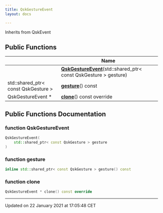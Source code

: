 ```yaml
---
title: QskGestureEvent
layout: docs

---
```





Inherits from QskEvent

## Public Functions

|                | Name           |
| -------------- | -------------- |
| | **[QskGestureEvent](/docs/classes/class_qsk_gesture_event/#function-qskgestureevent)**(std::shared_ptr< const QskGesture > gesture) |
| std::shared_ptr< const QskGesture > | **[gesture](/docs/classes/class_qsk_gesture_event/#function-gesture)**() const |
| QskGestureEvent * | **[clone](/docs/classes/class_qsk_gesture_event/#function-clone)**() const override |

## Public Functions Documentation

### function QskGestureEvent

```cpp
QskGestureEvent(
    std::shared_ptr< const QskGesture > gesture
)
```


### function gesture

```cpp
inline std::shared_ptr< const QskGesture > gesture() const
```


### function clone

```cpp
QskGestureEvent * clone() const override
```


-------------------------------

Updated on 22 January 2021 at 17:05:48 CET